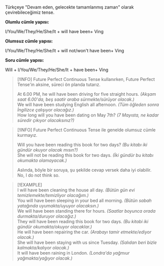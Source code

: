 Türkçeye "Devam eden, gelecekte tamamlanmış zaman" olarak çevirebileceğimiz tense.  

**Olumlu cümle yapısı:**  

I/You/We/They/He/She/It + will have been+ Ving  

**Olumsuz cümle yapısı:**  

I/You/We/They/He/She/It + will not/won't have been+ Ving  

**Soru cümle yapısı:**  

Will + I/You/We/They/He/She/It + have been+ Ving  

> [!INFO] Future Perfect Continuous Tense kullanırken, Future Perfect Tense'in aksine, süreci ön planda tutarız.  
>  
> At 6.00 PM, he will have been driving for five straight hours. *(Akşam saat 6.00'da, beş saatir araba sürmekte/sürüyor olacak.)*  
> We will have been studying English all afternoon. *(Tüm öğleden sonra İngilizce çalışıyor olacağız.)*  
> How long will you have been dating on May 7th? *(7 Mayısta, ne kadar süredir çıkıyor olacaksınız?)*  

> [!INFO]  Future Perfect Continuous Tense ile genelde olumsuz cümle kurmayız.  
>  
> Will you have been reading this book for two days? *(Bu kitabı iki gündür okuyor olacak mısın?)*  
> She will not be reading this book for two days. *(İki gündür bu kitabı okumakta olamayacak.)*  
>  
> Aslında, böyle bir soruya, şu şekilde cevap versek daha iyi olabilir.  
> No, I do not think so.  

> [!EXAMPLE]  
> I will have been cleaning the house all day. *(Bütün gün evi temizlemekte/temizliyor olacağım.)*  
> You will have been sleeping in your bed all morning. *(Bütün sabah yatağında uyumakta/uyuyor olacaksın.)*  
> We will have been standing there for hours. *(Saatlar boyunca orada durmakta/duruyor olacağız.)*  
> They will have been reading this book for two days. *(Bu kitabi iki gündür okumakta/okuyor olacaklar.)*  
> He will have been repairing the car. *(Arabayı tamir etmekte/ediyor olacak.)*  
> She will have been staying with us since Tuesday. *(Salıdan beri bizle kalmakta/kalıyor olacak.)*  
> It will have been raining in London. *(Londra'da yağmıur yağmakta/yağıyor olacak.)*  
